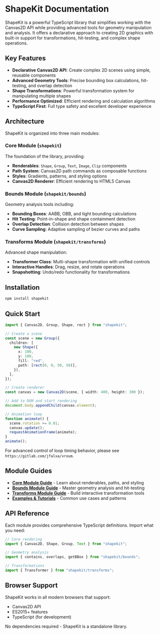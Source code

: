 # ShapeKit Documentation

ShapeKit is a powerful TypeScript library that simplifies working with the Canvas2D API while providing advanced tools for geometry manipulation and analysis. It offers a declarative approach to creating 2D graphics with built-in support for transformations, hit-testing, and complex shape operations.

## Key Features

- **Declarative Canvas2D API**: Create complex 2D scenes using simple, reusable components
- **Advanced Geometry Tools**: Precise bounding box calculations, hit-testing, and overlap detection
- **Shape Transformations**: Powerful transformation system for manipulating multiple shapes
- **Performance Optimized**: Efficient rendering and calculation algorithms
- **TypeScript First**: Full type safety and excellent developer experience

## Architecture

ShapeKit is organized into three main modules:

### Core Module (`shapekit`)

The foundation of the library, providing:

- **Renderables**: `Shape`, `Group`, `Text`, `Image`, `Clip` components
- **Path System**: Canvas2D path commands as composable functions
- **Styles**: Gradients, patterns, and styling options
- **Canvas2D Renderer**: Efficient rendering to HTML5 Canvas

### Bounds Module (`shapekit/bounds`)

Geometry analysis tools including:

- **Bounding Boxes**: AABB, OBB, and tight bounding calculations
- **Hit Testing**: Point-in-shape and shape containment detection
- **Overlap Detection**: Collision detection between shapes
- **Curve Sampling**: Adaptive sampling of bezier curves and paths

### Transforms Module (`shapekit/transforms`)

Advanced shape manipulation:

- **Transformer Class**: Multi-shape transformation with unified controls
- **Interactive Handles**: Drag, resize, and rotate operations
- **Snapshotting**: Undo/redo functionality for transformations

## Installation

```bash
npm install shapekit
```

## Quick Start

```typescript
import { Canvas2D, Group, Shape, rect } from "shapekit";

// Create a scene
const scene = new Group({
  children: [
    new Shape({
      x: 100,
      y: 100,
      fill: "red",
      path: [rect(0, 0, 50, 50)],
    }),
  ],
});

// Create renderer
const canvas = new Canvas2D(scene, { width: 400, height: 300 });

// Add to DOM and start rendering
document.body.appendChild(canvas.element);

// Animation loop
function animate() {
  scene.rotation += 0.01;
  canvas.update();
  requestAnimationFrame(animate);
}
animate();
```

For advanced control of loop timing behavior, please see `https://gitlab.com/jfalxa/vroum`.

## Module Guides

- [**Core Module Guide**](./core.md) - Learn about renderables, paths, and styling
- [**Bounds Module Guide**](./bounds.md) - Master geometry analysis and hit-testing
- [**Transforms Module Guide**](./transforms.md) - Build interactive transformation tools
- [**Examples & Tutorials**](./examples.md) - Common use cases and patterns

## API Reference

Each module provides comprehensive TypeScript definitions. Import what you need:

```typescript
// Core rendering
import { Canvas2D, Shape, Group, Text } from "shapekit";

// Geometry analysis
import { contains, overlaps, getBBox } from "shapekit/bounds";

// Transformations
import { Transformer } from "shapekit/transforms";
```

## Browser Support

ShapeKit works in all modern browsers that support:

- Canvas2D API
- ES2015+ features
- TypeScript (for development)

No dependencies required - ShapeKit is a standalone library.
